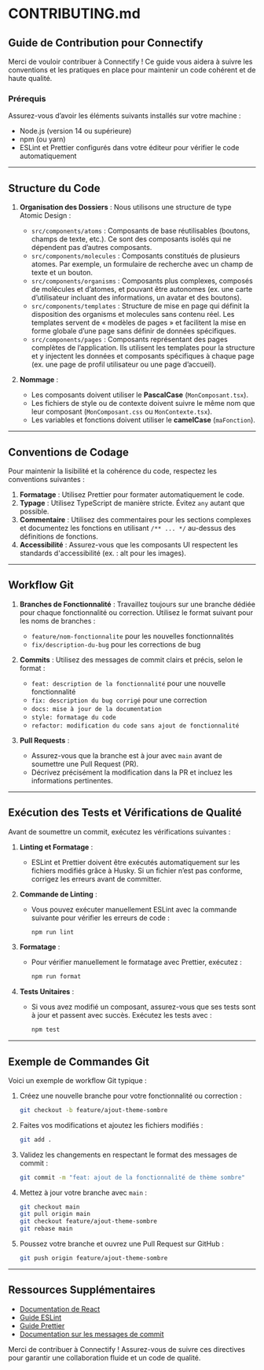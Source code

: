 # CONTRIBUTING.md

## Guide de Contribution pour Connectify

Merci de vouloir contribuer à Connectify ! Ce guide vous aidera à suivre les conventions et les pratiques en place pour maintenir un code cohérent et de haute qualité.

### Prérequis

Assurez-vous d’avoir les éléments suivants installés sur votre machine :

- Node.js (version 14 ou supérieure)
- npm (ou yarn)
- ESLint et Prettier configurés dans votre éditeur pour vérifier le code automatiquement

---

## Structure du Code

1. **Organisation des Dossiers** : Nous utilisons une structure de type Atomic Design :

   - `src/components/atoms` : Composants de base réutilisables (boutons, champs de texte, etc.). Ce sont des composants isolés qui ne dépendent pas d’autres composants.
   - `src/components/molecules` : Composants constitués de plusieurs atomes. Par exemple, un formulaire de recherche avec un champ de texte et un bouton.
   - `src/components/organisms` : Composants plus complexes, composés de molécules et d’atomes, et pouvant être autonomes (ex. une carte d’utilisateur incluant des informations, un avatar et des boutons).
   - `src/components/templates` : Structure de mise en page qui définit la disposition des organisms et molecules sans contenu réel. Les templates servent de « modèles de pages » et facilitent la mise en forme globale d’une page sans définir de données spécifiques.
   - `src/components/pages` : Composants représentant des pages complètes de l’application. Ils utilisent les templates pour la structure et y injectent les données et composants spécifiques à chaque page (ex. une page de profil utilisateur ou une page d’accueil).

2. **Nommage** :
   - Les composants doivent utiliser le **PascalCase** (`MonComposant.tsx`).
   - Les fichiers de style ou de contexte doivent suivre le même nom que leur composant (`MonComposant.css` ou `MonContexte.tsx`).
   - Les variables et fonctions doivent utiliser le **camelCase** (`maFonction`).

---

## Conventions de Codage

Pour maintenir la lisibilité et la cohérence du code, respectez les conventions suivantes :

1. **Formatage** : Utilisez Prettier pour formater automatiquement le code.
2. **Typage** : Utilisez TypeScript de manière stricte. Évitez `any` autant que possible.
3. **Commentaire** : Utilisez des commentaires pour les sections complexes et documentez les fonctions en utilisant `/** ... */` au-dessus des définitions de fonctions.
4. **Accessibilité** : Assurez-vous que les composants UI respectent les standards d'accessibilité (ex. : alt pour les images).

---

## Workflow Git

1. **Branches de Fonctionnalité** : Travaillez toujours sur une branche dédiée pour chaque fonctionnalité ou correction. Utilisez le format suivant pour les noms de branches :

   - `feature/nom-fonctionnalite` pour les nouvelles fonctionnalités
   - `fix/description-du-bug` pour les corrections de bug

2. **Commits** : Utilisez des messages de commit clairs et précis, selon le format :

   - `feat: description de la fonctionnalité` pour une nouvelle fonctionnalité
   - `fix: description du bug corrigé` pour une correction
   - `docs: mise à jour de la documentation`
   - `style: formatage du code`
   - `refactor: modification du code sans ajout de fonctionnalité`

3. **Pull Requests** :
   - Assurez-vous que la branche est à jour avec `main` avant de soumettre une Pull Request (PR).
   - Décrivez précisément la modification dans la PR et incluez les informations pertinentes.

---

## Exécution des Tests et Vérifications de Qualité

Avant de soumettre un commit, exécutez les vérifications suivantes :

1. **Linting et Formatage** :

   - ESLint et Prettier doivent être exécutés automatiquement sur les fichiers modifiés grâce à Husky. Si un fichier n’est pas conforme, corrigez les erreurs avant de committer.

2. **Commande de Linting** :

   - Vous pouvez exécuter manuellement ESLint avec la commande suivante pour vérifier les erreurs de code :

     ```bash
     npm run lint
     ```

3. **Formatage** :

   - Pour vérifier manuellement le formatage avec Prettier, exécutez :

     ```bash
     npm run format
     ```

4. **Tests Unitaires** :

   - Si vous avez modifié un composant, assurez-vous que ses tests sont à jour et passent avec succès. Exécutez les tests avec :

     ```bash
     npm test
     ```

---

## Exemple de Commandes Git

Voici un exemple de workflow Git typique :

1. Créez une nouvelle branche pour votre fonctionnalité ou correction :

   ```bash
   git checkout -b feature/ajout-theme-sombre
   ```

2. Faites vos modifications et ajoutez les fichiers modifiés :

   ```bash
   git add .
   ```

3. Validez les changements en respectant le format des messages de commit :

   ```bash
   git commit -m "feat: ajout de la fonctionnalité de thème sombre"
   ```

4. Mettez à jour votre branche avec `main` :

   ```bash
   git checkout main
   git pull origin main
   git checkout feature/ajout-theme-sombre
   git rebase main
   ```

5. Poussez votre branche et ouvrez une Pull Request sur GitHub :

   ```bash
   git push origin feature/ajout-theme-sombre
   ```

---

## Ressources Supplémentaires

- [Documentation de React](https://reactjs.org/docs/getting-started.html)
- [Guide ESLint](https://eslint.org/docs/user-guide/getting-started)
- [Guide Prettier](https://prettier.io/docs/en/index.html)
- [Documentation sur les messages de commit](https://www.conventionalcommits.org)

Merci de contribuer à Connectify ! Assurez-vous de suivre ces directives pour garantir une collaboration fluide et un code de qualité.
